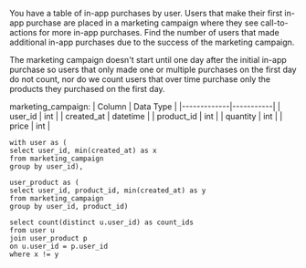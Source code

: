 You have a table of in-app purchases by user. Users that make their first in-app purchase are placed in a marketing campaign where they see call-to-actions for more in-app purchases. 
Find the number of users that made additional in-app purchases due to the success of the marketing campaign.

The marketing campaign doesn't start until one day after the initial in-app purchase so users that only made one or multiple purchases on the first day do not count, nor do we count 
users that over time purchase only the products they purchased on the first day.

marketing_campaign:
| Column      | Data Type |
|-------------|-----------|
| user_id     | int       |
| created_at  | datetime  |
| product_id  | int       |
| quantity    | int       |
| price       | int       |

```
with user as (
select user_id, min(created_at) as x
from marketing_campaign
group by user_id),

user_product as (
select user_id, product_id, min(created_at) as y
from marketing_campaign
group by user_id, product_id)

select count(distinct u.user_id) as count_ids
from user u 
join user_product p 
on u.user_id = p.user_id
where x != y
```

